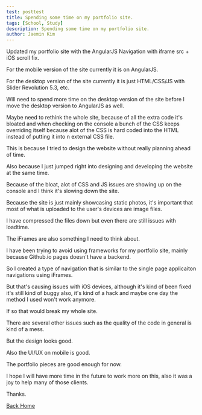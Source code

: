 ```yaml
---
test: posttest
title: Spending some time on my portfolio site.
tags: [School, Study]
description: Spending some time on my portfolio site.
author: Jaemin Kim
--- 
```


Updated my portfolio site with the AngularJS Navigation with iframe src + iOS scroll fix.

For the mobile version of the site currently it is on AngularJS.

For the desktop version of the site currently it is just HTML/CSS/JS with Slider Revolution 5.3, etc.

Will need to spend more time on the desktop version of the site before I move the desktop version to AngularJS as well.

Maybe need to rethink the whole site, because of all the extra code it's bloated and when checking on the console a bunch of the CSS keeps overriding itself because alot of the CSS is hard coded into the HTML instead of putting it into n external CSS file.

This is because I tried to design the website without really planning ahead of time.

Also because I just jumped right into designing and developing the website at the same time.

Because of the bloat, alot of CSS and JS issues are showing up on the console and I think it's slowing down the site.

Because the site is just mainly showcasing static photos, it's important that most of what is uploaded to the user's devices are image files.

I have compressed the files down but even there are still issues with loadtime.

The iFrames are also something I need to think about.

I have been trying to avoid using frameworks for my portfolio site, mainly because Github.io pages doesn't have a backend.

So I created a type of navigation that is similar to the single page applicaiton navigations using iFrames.

But that's causing issues with iOS devices, although it's kind of been fixed it's still kind of buggy also, it's kind of a hack and maybe one day the method I used won't work anymore.

If so that would break my whole site.

There are several other issues such as the quality of the code in general is kind of a mess.

But the design looks good.

Also the UI/UX on mobile is good.

The portfolio pieces are good enough for now.

I hope I will have more time in the future to work more on this, also it was a joy to help many of those clients.

Thanks.

[Back Home](https://jaemnkm.github.io/jekyll-now/)
